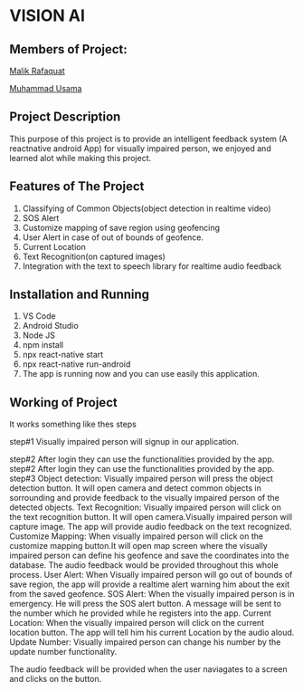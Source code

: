 # VISION AI
## Members of Project:

[Malik Rafaquat](https://github.com/Rafaquatmalik)

[Muhammad Usama](https://github.com/Usama-Faisal)


## Project Description

This purpose of this project is to provide an intelligent feedback system (A reactnative android App) for visually impaired person, we enjoyed and learned alot while making this project.


## Features of The Project

1.  Classifying of Common Objects(object detection in realtime video)
2.  SOS Alert
3.  Customize mapping of save region using geofencing
4.  User Alert in case of out of bounds of geofence.
5.  Current Location
6.  Text Recognition(on captured images)
7.  Integration with the text to speech library for realtime audio feedback

## Installation and Running
1.  VS Code
2.  Android Studio
3.  Node JS
4.  npm install
5.  npx react-native start
6.  npx react-native run-android
7.  The app is running now and you can use easily this application.

## Working of Project
It works something like thes steps

step#1
Visually impaired person will signup in our application.

step#2
After login they can use the functionalities provided by the app.
step#2
After login they can use the functionalities provided by the app.
step#3
Object detection:
Visually impaired person will press the object detection button. It will open camera and detect common objects in sorrounding and provide feedback to the visually impaired person of the detected objects.
Text Recognition:
Visually impaired person will click on the text recognition button. It will open camera.Visually impaired person will capture image. The app will provide audio feedback on the text recognized.
Customize Mapping:
When visually impaired person will click on the customize mapping button.It will open map screen where the visually impaired person can define his geofence and save the coordinates into the database. The audio feedback would be provided throughout this whole process.
User Alert:
When Visually impaired person will go out of bounds of save region, the app will provide a realtime alert warning him about the exit from the saved geofence.
SOS Alert:
When the visually impaired person is in emergency. He will press the SOS alert button. A message will be sent to the number which he provided while he registers into the app.
Current Location:
When the visually impaired person will click on the current location button. The app will tell him his current Location by the audio aloud.
Update Number: Visually impaired person can change his number by the update number functionality.


The audio feedback will be provided when the user naviagates to a screen and clicks on the button.









